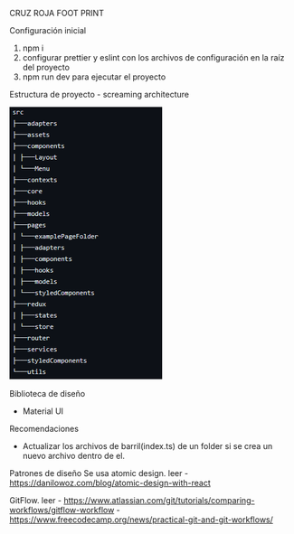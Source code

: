 CRUZ ROJA FOOT PRINT

Configuración inicial

1. npm i
2. configurar prettier y eslint con los archivos de configuración en la raíz del proyecto
3. npm run dev para ejecutar el proyecto

Estructura de proyecto - screaming architecture

![alt text](image.png)

Biblioteca de diseño

- Material UI

Recomendaciones

- Actualizar los archivos de barril(index.ts) de un folder si se crea un nuevo archivo dentro de el.

Patrones de diseño
Se usa atomic design.
leer -https://danilowoz.com/blog/atomic-design-with-react

GitFlow.
leer - https://www.atlassian.com/git/tutorials/comparing-workflows/gitflow-workflow - https://www.freecodecamp.org/news/practical-git-and-git-workflows/
